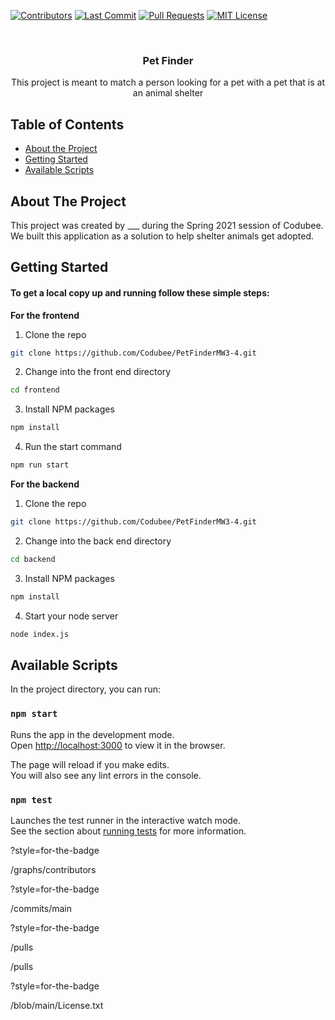<!-- PROJECT LOGO -->
[![Contributors][contributors-shield]][contributors-url]
[![Last Commit][last-commit]][commit-url]
[![Pull Requests][pr-shield]][pr-url]
[![MIT License][license-shield]][license-url]

<br />
<div align="center">

  <h3 align="center">Pet Finder</h3>

  <p align="center">
    This project is meant to match a person looking for a pet with a pet
    that is at an animal shelter
  </p>
</div>

<!-- TABLE OF CONTENTS -->
## Table of Contents

* [About the Project](#about-the-project)
* [Getting Started](#getting-started)
* [Available Scripts](#available-scripts)


<!-- ABOUT THE PROJECT -->
## About The Project

This project was created by ___ during the Spring 2021 session of Codubee. We built this application as a solution to help shelter animals get adopted.


<!-- GETTING STARTED -->
## Getting Started

#### To get a local copy up and running follow these simple steps:

**For the frontend**

1. Clone the repo
```sh
git clone https://github.com/Codubee/PetFinderMW3-4.git
```
2. Change into the front end directory
```sh
cd frontend
```
3. Install NPM packages
```sh
npm install
```
4. Run the start command
```sh
npm run start
```

**For the backend**

1. Clone the repo
```sh
git clone https://github.com/Codubee/PetFinderMW3-4.git
```
2. Change into the back end directory
```sh
cd backend
```
3. Install NPM packages
```sh
npm install
```
4. Start your node server
```sh
node index.js
```

<!-- AVAILABLE SCRIPTS -->
## Available Scripts

In the project directory, you can run:

### `npm start`

Runs the app in the development mode.\
Open [http://localhost:3000](http://localhost:3000) to view it in the browser.

The page will reload if you make edits.\
You will also see any lint errors in the console.

### `npm test`

Launches the test runner in the interactive watch mode.\
See the section about [running tests](https://facebook.github.io/create-react-app/docs/running-tests) for more information.


<!-- MARKDOWN LINKS & IMAGES -->
<!-- https://www.markdownguide.org/basic-syntax/#reference-style-links -->
[contributors-shield]: https://img.shields.io/github/contributors/Codubee/PetFinderMW3-4
?style=for-the-badge

[contributors-url]: https://github.com/Codubee/PetFinderMW3-4
/graphs/contributors


[last-commit]: https://img.shields.io/github/last-commit/Codubee/PetFinderMW3-4
?style=for-the-badge

[commit-url]: https://github.com/Codubee/PetFinderMW3-4
/commits/main


[pr-shield]: https://img.shields.io/github/issues-pr-closed/Codubee/PetFinderMW3-4
?style=for-the-badge

[pr-url]: https://github.com/Codubee/PetFinderMW3-4
/pulls


[issues-url]: https://github.com/Codubee/PetFinderMW3-4
/pulls

[license-shield]: https://img.shields.io/github/license/Codubee/PetFinderMW3-4
?style=for-the-badge

[license-url]: https://github.com/Codubee/PetFinderMW3-4
/blob/main/License.txt